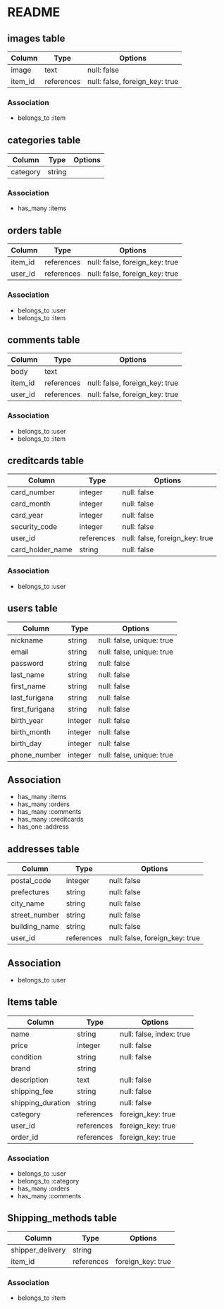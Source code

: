 # README


## images table

|Column|Type|Options|
|------|----|-------|
|image|text|null: false|
|item_id|references|null: false, foreign_key: true|

### Association
- belongs_to :item


## categories table

|Column|Type|Options|
|------|----|-------|
|category|string|


### Association
- has_many :items



## orders table
|Column|Type|Options|
|------|----|-------|
|item_id|references|null: false, foreign_key: true|
|user_id|references|null: false, foreign_key: true|

### Association
- belongs_to :user
- belongs_to :item


## comments table
|Column|Type|Options|
|------|----|-------|
|body|text||
|item_id|references|null: false, foreign_key: true|
|user_id|references|null: false, foreign_key: true|


### Association
- belongs_to :user
- belongs_to :item



## creditcards table
|Column|Type|Options|
|------|----|-------|
|card_number|integer|null: false|
|card_month|integer|null: false|
|card_year|integer|null: false|
|security_code|integer|null: false|
|user_id|references|null: false, foreign_key: true|
|card_holder_name|string|null: false|


### Association
- belongs_to :user
  



## users table
|Column|Type|Options|
|------|----|-------|
|nickname|string|null: false, unique: true|
|email|string|null: false, unique: true|
|password|string|null: false|
|last_name|string|null: false|
|first_name|string|null: false|
|last_furigana|string|null: false|
|first_furigana|string|null: false|
|birth_year|integer|null: false|
|birth_month|integer|null: false|
|birth_day|integer|null: false|
|phone_number|integer|null: false, unique: true|


## Association
- has_many :items
- has_many :orders
- has_many :comments
- has_many :creditcards
- has_one :address



## addresses table
|Column|Type|Options|
|------|----|-------|
|postal_code|integer|null: false|
|prefectures|string|null: false|
|city_name|string|null: false|
|street_number|string|null: false|
|building_name|string|null: false|
|user_id|references|null: false, foreign_key: true|

## Association
- belongs_to :user

 ## Items table
 |Column|Type|Options|
 |---|---|---|
 |name|string|null: false, index: true|
 |price|integer|null: false|
 |condition|string|null: false|
 |brand|string|
 |description|text|null: false|
 |shipping_fee|string|null: false|
 |shipping_duration|string|null: false|
 |category|references|foreign_key: true|
 |user_id|references|foreign_key: true|
 |order_id|references|foreign_key: true|
 
 ### Association
 - belongs_to :user
 - belongs_to :category
 - has_many :orders
 - has_many :comments
 



 ## Shipping_methods table
 |Column|Type|Options|
 |---|---|---|
 |shipper_delivery|string|
 |item_id|references|foreign_key: true|

 ### Association
 - belongs_to :item



